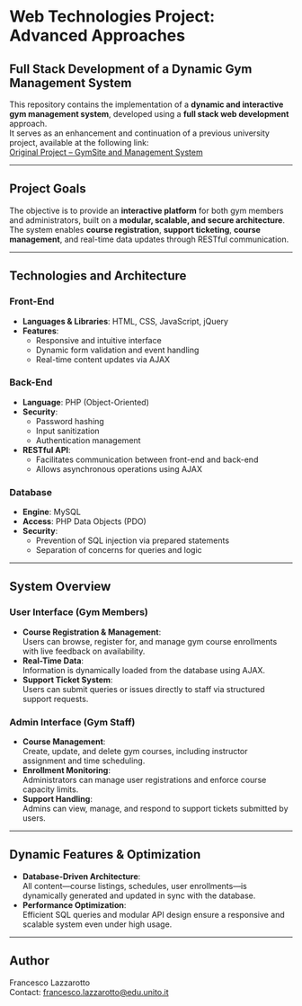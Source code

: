 # Web Technologies Project: Advanced Approaches  
## Full Stack Development of a Dynamic Gym Management System

This repository contains the implementation of a **dynamic and interactive gym management system**, developed using a **full stack web development** approach.  
It serves as an enhancement and continuation of a previous university project, available at the following link:  
[Original Project – GymSite and Management System](https://github.com/FrancescoLazzarotto/GymSite-and-Managment-System)

---

## Project Goals

The objective is to provide an **interactive platform** for both gym members and administrators, built on a **modular, scalable, and secure architecture**.  
The system enables **course registration**, **support ticketing**, **course management**, and real-time data updates through RESTful communication.

---

## Technologies and Architecture

### Front-End
- **Languages & Libraries**: HTML, CSS, JavaScript, jQuery  
- **Features**:
  - Responsive and intuitive interface
  - Dynamic form validation and event handling
  - Real-time content updates via AJAX

### Back-End
- **Language**: PHP (Object-Oriented)
- **Security**:
  - Password hashing
  - Input sanitization
  - Authentication management
- **RESTful API**:
  - Facilitates communication between front-end and back-end
  - Allows asynchronous operations using AJAX

### Database
- **Engine**: MySQL
- **Access**: PHP Data Objects (PDO)
- **Security**:
  - Prevention of SQL injection via prepared statements
  - Separation of concerns for queries and logic

---

## System Overview

### User Interface (Gym Members)
- **Course Registration & Management**:  
  Users can browse, register for, and manage gym course enrollments with live feedback on availability.
- **Real-Time Data**:  
  Information is dynamically loaded from the database using AJAX.
- **Support Ticket System**:  
  Users can submit queries or issues directly to staff via structured support requests.

### Admin Interface (Gym Staff)
- **Course Management**:  
  Create, update, and delete gym courses, including instructor assignment and time scheduling.
- **Enrollment Monitoring**:  
  Administrators can manage user registrations and enforce course capacity limits.
- **Support Handling**:  
  Admins can view, manage, and respond to support tickets submitted by users.

---

## Dynamic Features & Optimization

- **Database-Driven Architecture**:  
  All content—course listings, schedules, user enrollments—is dynamically generated and updated in sync with the database.
- **Performance Optimization**:  
  Efficient SQL queries and modular API design ensure a responsive and scalable system even under high usage.

---

## Author

Francesco Lazzarotto  
Contact: francesco.lazzarotto@edu.unito.it
